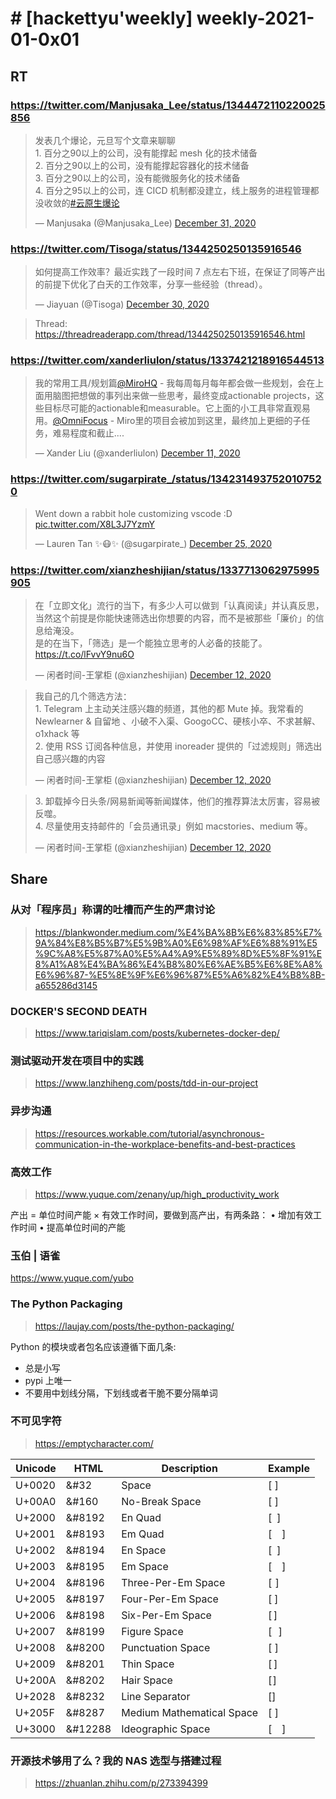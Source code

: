 # # [hackettyu'weekly] weekly-2021-01-0x01

## RT

### https://twitter.com/Manjusaka_Lee/status/1344472110220025856

<blockquote class="twitter-tweet"><p lang="zh" dir="ltr">发表几个爆论，元旦写个文章来聊聊<br>1. 百分之90以上的公司，没有能撑起 mesh 化的技术储备<br>2. 百分之90以上的公司，没有能撑起容器化的技术储备<br>3. 百分之90以上的公司，没有能微服务化的技术储备<br>4. 百分之95以上的公司，连 CICD 机制都没建立，线上服务的进程管理都没收敛的<a href="https://twitter.com/hashtag/%E4%BA%91%E5%8E%9F%E7%94%9F%E7%88%86%E8%AE%BA?src=hash&amp;ref_src=twsrc%5Etfw">#云原生爆论</a></p>&mdash; Manjusaka (@Manjusaka_Lee) <a href="https://twitter.com/Manjusaka_Lee/status/1344472110220025856?ref_src=twsrc%5Etfw">December 31, 2020</a></blockquote> <script async src="https://platform.twitter.com/widgets.js" charset="utf-8"></script>

### https://twitter.com/Tisoga/status/1344250250135916546

<blockquote class="twitter-tweet"><p lang="zh" dir="ltr">如何提高工作效率？最近实践了一段时间 7 点左右下班，在保证了同等产出的前提下优化了白天的工作效率，分享一些经验（thread）。</p>&mdash; Jiayuan (@Tisoga) <a href="https://twitter.com/Tisoga/status/1344250250135916546?ref_src=twsrc%5Etfw">December 30, 2020</a></blockquote> <script async src="https://platform.twitter.com/widgets.js" charset="utf-8"></script>

> Thread: https://threadreaderapp.com/thread/1344250250135916546.html

### https://twitter.com/xanderliulon/status/1337421218916544513

<blockquote class="twitter-tweet"><p lang="zh" dir="ltr">我的常用工具/规划篇<a href="https://twitter.com/MiroHQ?ref_src=twsrc%5Etfw">@MiroHQ</a> - 我每周每月每年都会做一些规划，会在上面用脑图把想做的事列出来做一些思考，最终变成actionable projects，这些目标尽可能的actionable和measurable。它上面的小工具非常直观易用。<a href="https://twitter.com/OmniFocus?ref_src=twsrc%5Etfw">@OmniFocus</a> - Miro里的项目会被加到这里，最终加上更细的子任务，难易程度和截止....</p>&mdash; Xander Liu (@xanderliulon) <a href="https://twitter.com/xanderliulon/status/1337421218916544513?ref_src=twsrc%5Etfw">December 11, 2020</a></blockquote> <script async src="https://platform.twitter.com/widgets.js" charset="utf-8"></script>

### https://twitter.com/sugarpirate_/status/1342314937520107520

<blockquote class="twitter-tweet"><p lang="en" dir="ltr">Went down a rabbit hole customizing vscode :D <a href="https://t.co/X8L3J7YzmY">pic.twitter.com/X8L3J7YzmY</a></p>&mdash; Lauren Tan ✨😷✨ (@sugarpirate_) <a href="https://twitter.com/sugarpirate_/status/1342314937520107520?ref_src=twsrc%5Etfw">December 25, 2020</a></blockquote> <script async src="https://platform.twitter.com/widgets.js" charset="utf-8"></script>

### https://twitter.com/xianzheshijian/status/1337713062975995905

<blockquote class="twitter-tweet"><p lang="zh" dir="ltr">在「立即文化」流行的当下，有多少人可以做到「认真阅读」并认真反思，当然这个前提是你能快速筛选出你想要的内容，而不是被那些「廉价」的信息给淹没。<br>是的在当下，「筛选」是一个能独立思考的人必备的技能了。 <a href="https://t.co/lFvvY9nu6O">https://t.co/lFvvY9nu6O</a></p>&mdash; 闲者时间-王掌柜 (@xianzheshijian) <a href="https://twitter.com/xianzheshijian/status/1337713062975995905?ref_src=twsrc%5Etfw">December 12, 2020</a></blockquote> <script async src="https://platform.twitter.com/widgets.js" charset="utf-8"></script>

<blockquote class="twitter-tweet"><p lang="zh" dir="ltr">我自己的几个筛选方法：<br>1. Telegram 上主动关注感兴趣的频道，其他的都 Mute 掉。我常看的 Newlearner &amp; 自留地 、小破不入渠、GoogoCC、硬核小卒、不求甚解、o1xhack 等<br>2. 使用 RSS 订阅各种信息，并使用 inoreader 提供的「过滤规则」筛选出自己感兴趣的内容</p>&mdash; 闲者时间-王掌柜 (@xianzheshijian) <a href="https://twitter.com/xianzheshijian/status/1337713656356765697?ref_src=twsrc%5Etfw">December 12, 2020</a></blockquote> <script async src="https://platform.twitter.com/widgets.js" charset="utf-8"></script>

<blockquote class="twitter-tweet"><p lang="zh" dir="ltr">3. 卸载掉今日头条/网易新闻等新闻媒体，他们的推荐算法太厉害，容易被反噬。<br>4. 尽量使用支持邮件的「会员通讯录」例如 macstories、medium 等。</p>&mdash; 闲者时间-王掌柜 (@xianzheshijian) <a href="https://twitter.com/xianzheshijian/status/1337713711348207619?ref_src=twsrc%5Etfw">December 12, 2020</a></blockquote> <script async src="https://platform.twitter.com/widgets.js" charset="utf-8"></script>

## Share

### 从对「程序员」称谓的吐槽而产生的严肃讨论

> https://blankwonder.medium.com/%E4%BA%8B%E6%83%85%E7%9A%84%E8%B5%B7%E5%9B%A0%E6%98%AF%E6%88%91%E5%9C%A8%E5%87%A0%E5%A4%A9%E5%89%8D%E5%8F%91%E8%A1%A8%E4%BA%86%E4%B8%80%E6%AE%B5%E6%8E%A8%E6%96%87-%E5%8E%9F%E6%96%87%E5%A6%82%E4%B8%8B-a655286d3145

### DOCKER'S SECOND DEATH

> https://www.tariqislam.com/posts/kubernetes-docker-dep/

### 测试驱动开发在项目中的实践

> https://www.lanzhiheng.com/posts/tdd-in-our-project

### 异步沟通

> https://resources.workable.com/tutorial/asynchronous-communication-in-the-workplace-benefits-and-best-practices

### 高效工作

> https://www.yuque.com/zenany/up/high_productivity_work

产出 = 单位时间产能 × 有效工作时间，要做到高产出，有两条路：
• 增加有效工作时间
• 提高单位时间的产能

### 玉伯 | 语雀
https://www.yuque.com/yubo

### The Python Packaging

> https://laujay.com/posts/the-python-packaging/

Python 的模块或者包名应该遵循下面几条:

- 总是小写
- pypi 上唯一
- 不要用中划线分隔，下划线或者干脆不要分隔单词

### 不可见字符 

> https://emptycharacter.com/

| Unicode |  HTML	|  Description          | Example |
| --- | --- | --- | --- |
| U+0020  |  &#32	|  Space	            | [ ] |
| U+00A0  |  &#160	|  No-Break Space	    | [ ] |
| U+2000  |  &#8192	|  En Quad	            | [ ] |
| U+2001  |  &#8193	|  Em Quad	            | [ ] |
| U+2002  |  &#8194	|  En Space	            | [ ] |
| U+2003  |  &#8195	|  Em Space	            | [ ] |
| U+2004  |  &#8196	|  Three-Per-Em Space	| [ ] |
| U+2005  |  &#8197	|  Four-Per-Em Space	| [ ] |
| U+2006  |  &#8198	|  Six-Per-Em Space	    | [ ] |
| U+2007  |  &#8199	|  Figure Space	        | [ ] |
| U+2008  |  &#8200	|  Punctuation Space	| [ ] |
| U+2009  |  &#8201	|  Thin Space	        | [ ] |
| U+200A  |  &#8202	|  Hair Space	        | [ ] |
| U+2028  |  &#8232	|  Line Separator	    | [] |
| U+205F  |  &#8287	|  Medium Mathematical Space | [ ] |
| U+3000  |  &#12288 | Ideographic Space	| [　] |

### 开源技术够用了么？我的 NAS 选型与搭建过程 

> https://zhuanlan.zhihu.com/p/273394399
